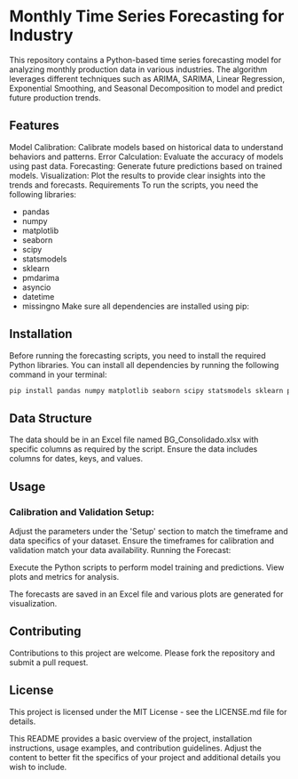 # Monthly Time Series Forecasting for Industry
This repository contains a Python-based time series forecasting model for analyzing monthly production data in various industries. The algorithm leverages different techniques such as ARIMA, SARIMA, Linear Regression, Exponential Smoothing, and Seasonal Decomposition to model and predict future production trends.

## Features
Model Calibration: Calibrate models based on historical data to understand behaviors and patterns.
Error Calculation: Evaluate the accuracy of models using past data.
Forecasting: Generate future predictions based on trained models.
Visualization: Plot the results to provide clear insights into the trends and forecasts.
Requirements
To run the scripts, you need the following libraries:

- pandas
- numpy
- matplotlib
- seaborn
- scipy
- statsmodels
- sklearn
- pmdarima
- asyncio
- datetime
- missingno
Make sure all dependencies are installed using pip:

## Installation

Before running the forecasting scripts, you need to install the required Python libraries. You can install all dependencies by running the following command in your terminal:

```bash
pip install pandas numpy matplotlib seaborn scipy statsmodels sklearn pmdarima asyncio datetime missingn
```

## Data Structure
The data should be in an Excel file named BG_Consolidado.xlsx with specific columns as required by the script. Ensure the data includes columns for dates, keys, and values.

## Usage
### Calibration and Validation Setup:

Adjust the parameters under the 'Setup' section to match the timeframe and data specifics of your dataset.
Ensure the timeframes for calibration and validation match your data availability.
Running the Forecast:

Execute the Python scripts to perform model training and predictions.
View plots and metrics for analysis.

The forecasts are saved in an Excel file and various plots are generated for visualization.

## Contributing
Contributions to this project are welcome. Please fork the repository and submit a pull request.

## License
This project is licensed under the MIT License - see the LICENSE.md file for details.

This README provides a basic overview of the project, installation instructions, usage examples, and contribution guidelines. Adjust the content to better fit the specifics of your project and additional details you wish to include.

